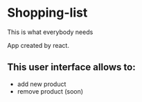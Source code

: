 # Shopping-list
This is what everybody needs

App created by react. 

## This user interface allows to: 
  - add new product 
  - remove product (soon)

